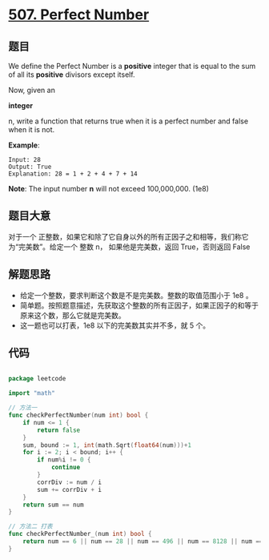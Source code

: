 # [507. Perfect Number](https://leetcode.com/problems/perfect-number/)



## 题目

We define the Perfect Number is a **positive** integer that is equal to the sum of all its **positive** divisors except itself.

Now, given an

**integer**

n, write a function that returns true when it is a perfect number and false when it is not.

**Example**:

```
Input: 28
Output: True
Explanation: 28 = 1 + 2 + 4 + 7 + 14
```

**Note**: The input number **n** will not exceed 100,000,000. (1e8)

## 题目大意

对于一个 正整数，如果它和除了它自身以外的所有正因子之和相等，我们称它为“完美数”。给定一个 整数 n， 如果他是完美数，返回 True，否则返回 False

## 解题思路

- 给定一个整数，要求判断这个数是不是完美数。整数的取值范围小于 1e8 。
- 简单题。按照题意描述，先获取这个整数的所有正因子，如果正因子的和等于原来这个数，那么它就是完美数。
- 这一题也可以打表，1e8 以下的完美数其实并不多，就 5 个。

## 代码

```go

package leetcode

import "math"

// 方法一
func checkPerfectNumber(num int) bool {
	if num <= 1 {
		return false
	}
	sum, bound := 1, int(math.Sqrt(float64(num)))+1
	for i := 2; i < bound; i++ {
		if num%i != 0 {
			continue
		}
		corrDiv := num / i
		sum += corrDiv + i
	}
	return sum == num
}

// 方法二 打表
func checkPerfectNumber_(num int) bool {
	return num == 6 || num == 28 || num == 496 || num == 8128 || num == 33550336
}

```